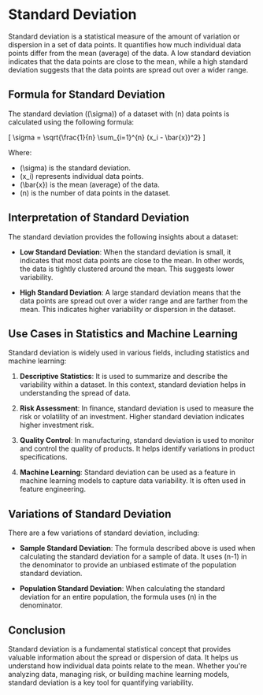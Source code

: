 # Standard Deviation

Standard deviation is a statistical measure of the amount of variation or dispersion in a set of data points. It quantifies how much individual data points differ from the mean (average) of the data. A low standard deviation indicates that the data points are close to the mean, while a high standard deviation suggests that the data points are spread out over a wider range.

## Formula for Standard Deviation

The standard deviation (\(\sigma\)) of a dataset with \(n\) data points is calculated using the following formula:

\[
\sigma = \sqrt{\frac{1}{n} \sum_{i=1}^{n} (x_i - \bar{x})^2}
\]

Where:
- \(\sigma\) is the standard deviation.
- \(x_i\) represents individual data points.
- \(\bar{x}\) is the mean (average) of the data.
- \(n\) is the number of data points in the dataset.

## Interpretation of Standard Deviation

The standard deviation provides the following insights about a dataset:

- **Low Standard Deviation**: When the standard deviation is small, it indicates that most data points are close to the mean. In other words, the data is tightly clustered around the mean. This suggests lower variability.

- **High Standard Deviation**: A large standard deviation means that the data points are spread out over a wider range and are farther from the mean. This indicates higher variability or dispersion in the dataset.

## Use Cases in Statistics and Machine Learning

Standard deviation is widely used in various fields, including statistics and machine learning:

1. **Descriptive Statistics**: It is used to summarize and describe the variability within a dataset. In this context, standard deviation helps in understanding the spread of data.

2. **Risk Assessment**: In finance, standard deviation is used to measure the risk or volatility of an investment. Higher standard deviation indicates higher investment risk.

3. **Quality Control**: In manufacturing, standard deviation is used to monitor and control the quality of products. It helps identify variations in product specifications.

4. **Machine Learning**: Standard deviation can be used as a feature in machine learning models to capture data variability. It is often used in feature engineering.

## Variations of Standard Deviation

There are a few variations of standard deviation, including:

- **Sample Standard Deviation**: The formula described above is used when calculating the standard deviation for a sample of data. It uses \(n-1\) in the denominator to provide an unbiased estimate of the population standard deviation.

- **Population Standard Deviation**: When calculating the standard deviation for an entire population, the formula uses \(n\) in the denominator.

## Conclusion

Standard deviation is a fundamental statistical concept that provides valuable information about the spread or dispersion of data. It helps us understand how individual data points relate to the mean. Whether you're analyzing data, managing risk, or building machine learning models, standard deviation is a key tool for quantifying variability.
